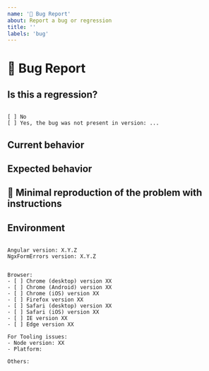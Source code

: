 ```yaml
---
name: '🐛 Bug Report'
about: Report a bug or regression
title: ''
labels: 'bug'
---
```


# 🐛 Bug Report

## Is this a regression?

<!-- Check one of the following options with "x" -->
<pre><code>
[ ] No
[ ] Yes, the bug was not present in version: ... 
</code></pre>

## Current behavior

<!-- Describe how the issue manifests. -->

## Expected behavior

<!-- Describe what the desired behavior would be. -->
    
## 🔬 Minimal reproduction of the problem with instructions

<!--
For bug reports please provide a *MINIMAL DEMO* of the problem via https://stackblitz.com or
provide a standalone git repository demonstrating the problem
-->

## Environment

<pre><code>
Angular version: X.Y.Z
NgxFormErrors version: X.Y.Z
<!-- Check whether this is still an issue in the most recent Angular version -->

Browser:
- [ ] Chrome (desktop) version XX
- [ ] Chrome (Android) version XX
- [ ] Chrome (iOS) version XX
- [ ] Firefox version XX
- [ ] Safari (desktop) version XX
- [ ] Safari (iOS) version XX
- [ ] IE version XX
- [ ] Edge version XX
 
For Tooling issues:
- Node version: XX  <!-- run `node --version` -->
- Platform:  <!-- Mac, Linux, Windows -->

Others:
<!-- Anything else relevant?  Operating system version, IDE, package manager, HTTP server, ... -->
</code></pre>